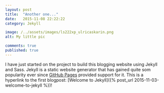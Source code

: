 ```yaml
---
layout: post
title:  "Another one..."
date:   2015-11-08 22:22:22
category: Jekyll

image: /../assets/images/ls222xp_ulricaskarin.png
alt: My little pic

comments: true
published: true
---
```



I have just started on the project to build this blogging website using Jekyll and Sass. Jekyll is a
static website generator that has gained quite som popularity ever since [GitHub Pages][github] provided support for it.
This is a hyperlink to the first blogpost: [Welcome to Jekyll]({% post_url 2015-11-03-welcome-to-jekyll %})!

[github]: https://pages.github.com/


